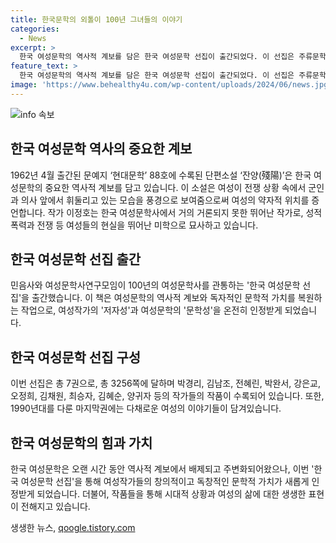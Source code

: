 ```yaml
---
title: 한국문학의 외톨이 100년 그녀들의 이야기
categories:
  - News
excerpt: >
  한국 여성문학의 역사적 계보를 담은 한국 여성문학 선집이 출간되었다. 이 선집은 주류문학사에서 배제되었던 여성작가들과 그들의 작품을 새롭게 조명하며, 여성문학의 역사적이며 독자적 가치를 인정하고자 하는 작업이다. 이 책은 여성작가들의 저자성과 여성문학의 문학성을 복원하고 주류 문학사에서 배제되었던 여성문학을 새롭게 조명한다. ‘잔양’의 작가인 이정호를 비롯해 여러 작가들의 작품이 이 책에 수록되어 있으며, 이를 통해 사회적으로 주목받지 못한 여성작가들의 작품을 다시 발굴하고 있다. 
feature_text: >
  한국 여성문학의 역사적 계보를 담은 한국 여성문학 선집이 출간되었다. 이 선집은 주류문학사에서 배제되었던 여성작가들과 그들의 작품을 새롭게 조명하며, 여성문학의 역사적이며 독자적 가치를 인정하고자 하는 작업이다. 이 책은 여성작가들의 저자성과 여성문학의 문학성을 복원하고 주류 문학사에서 배제되었던 여성문학을 새롭게 조명한다. ‘잔양’의 작가인 이정호를 비롯해 여러 작가들의 작품이 이 책에 수록되어 있으며, 이를 통해 사회적으로 주목받지 못한 여성작가들의 작품을 다시 발굴하고 있다. 
image: 'https://www.behealthy4u.com/wp-content/uploads/2024/06/news.jpg'
---
```


<p><img src="https://www.behealthy4u.com/wp-content/uploads/2024/06/news.jpg" alt="info 속보" /></p>

<h2 data-ke-size="size26">한국 여성문학 역사의 중요한 계보</h2>

<p data-ke-size="size16">1962년 4월 출간된 문예지 ‘현대문학’ 88호에 수록된 단편소설 ‘잔양(殘陽)’은 한국 여성문학의 중요한 역사적 계보를 담고 있습니다. 이 소설은 여성이 전쟁 상황 속에서 군인과 의사 앞에서 휘둘리고 있는 모습을 풍경으로 보여줌으로써 여성의 약자적 위치를 증언합니다. 작가 이정호는 한국 여성문학사에서 거의 거론되지 못한 뛰어난 작가로, 성적 폭력과 전쟁 등 여성들의 현실을 뛰어난 미학으로 묘사하고 있습니다.</p>

<h2 data-ke-size="size26">한국 여성문학 선집 출간</h2>

<p data-ke-size="size16">민음사와 여성문학사연구모임이 100년의 여성문학사를 관통하는 '한국 여성문학 선집'을 출간했습니다. 이 책은 여성문학의 역사적 계보와 독자적인 문학적 가치를 복원하는 작업으로, 여성작가의 '저자성'과 여성문학의 '문학성'을 온전히 인정받게 되었습니다.</p>

<h2 data-ke-size="size26">한국 여성문학 선집 구성</h2>

<p data-ke-size="size16">이번 선집은 총 7권으로, 총 3256쪽에 달하며 박경리, 김남조, 전혜린, 박완서, 강은교, 오정희, 김채원, 최승자, 김혜순, 양귀자 등의 작가들의 작품이 수록되어 있습니다. 또한, 1990년대를 다룬 마지막권에는 다채로운 여성의 이야기들이 담겨있습니다.</p>

<h2 data-ke-size="size26">한국 여성문학의 힘과 가치</h2>

<p data-ke-size="size16">한국 여성문학은 오랜 시간 동안 역사적 계보에서 배제되고 주변화되어왔으나, 이번 '한국 여성문학 선집'을 통해 여성작가들의 창의적이고 독창적인 문학적 가치가 새롭게 인정받게 되었습니다. 더불어, 작품들을 통해 시대적 상황과 여성의 삶에 대한 생생한 표현이 전해지고 있습니다.</p>
생생한 뉴스, <a href="https://qoogle.tistory.com" rel="dofollow">qoogle.tistory.com</a>


